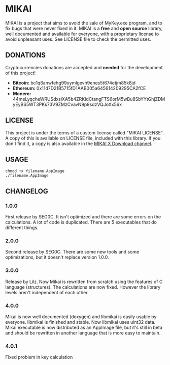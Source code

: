 # MIKAI
MIKAI is a project that aims to avoid the sale of MyKey.exe program,
and to fix bugs that were never fixed in it.
MIKAI is a **free** and **open source** library, well documented and available for everyone, with a
proprietary license to avoid unpleasant uses.
See LICENSE file to check the permitted uses.

## DONATIONS
Cryptocurrencies donations are accepted and **needed** for the development of this project!

* **Bitcoin:** bc1q6anwfehg99uymlgevh9enes5t674etjm85k8jd
* **Ethereum:** 0x11d7D21B5715fD1AAB005a645614209295CA2fCE
* **Monero:** 44meLyqcheWRUSdxsiXA5b4ZRKidCtangFTS6orM5wBu8SbYYtGhjZDMyEyBS5WT3PKs73V9ZMzCvavN9p8sdzVQJoXx56x

## LICENSE
This project is under the terms of a custom license called "MIKAI LICENSE".
A copy of this is available on LICENSE file, included with this library.
If you don't find it, a copy is also available in the [MIKAI X Download channel](https://telegram.me/mikaidownload).

## USAGE
```
chmod +x filename.AppImage
./filename.AppImage
```

## CHANGELOG

### 1.0.0
First release by SEG0C.
It isn't optimized and there are some errors on the calculations.
A lot of code is duplicated.
There are 5 executables that do different things.

### 2.0.0
Second release by SEG0C.
There are some new tools and some optimizations, but it doesn't replace version 1.0.0.

### 3.0.0
Release by Lilz.
Now Mikai is rewritten from scratch using the features
of C language (structures).
The calculations are now fixed.
However the library levels aren't independent of each other.

### 4.0.0
Mikai is now well documented (doxygen) and libmikai is easily usable by everyone.
libmikai is finished and stable.
Now libmikai uses uint32 data.
Mikai executable is now distributed as an AppImage file, but it's still in beta and should be rewritten in another language that is more
easy to maintain.

### 4.0.1
Fixed problem in key calculation
